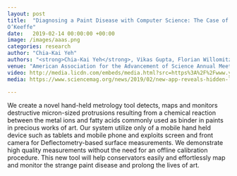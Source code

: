 ```yaml
---
layout: post
title:  "Diagnosing a Paint Disease with Computer Science: The Case of Georgia
O’Keeffe"
date:   2019-02-14 00:00:00 +00:00
image: /images/aaas.png
categories: research
author: "Chia-Kai Yeh"
authors: "<strong>Chia-Kai Yeh</strong>, Vikas Gupta, Florian Willomitzer, Dale Kronkright, Aggelos Katsaggelos, Marc Walton, Oliver Cossairt"
venue: "American Association for the Advancement of Science Annual Meeting"
video: http://media.licdn.com/embeds/media.html?src=https%3A%2F%2Fwww.youtube.com%2Fembed%2Fz7BLeWgk-a0%3Ffeature%3Doembed&amp;url=https%3A%2F%2Fwww.youtube.com%2Fwatch%3Fv%3Dz7BLeWgk-a0&amp;type=text%2Fhtml&amp;schema=youtube
media: https://www.sciencemag.org/news/2019/02/new-app-reveals-hidden-landscapes-within-georgia-o-keeffe-s-paintings?fbclid=IwAR26c6fct3DoT-ekHjJVwPIjvcth4cXzyoFKYTjfWwTZLbvRYYdeauCNBQ4

---
```

We create a novel hand-held metrology tool detects, maps and monitors destructive micron-sized protrusions resulting from a chemical reaction between the metal ions and fatty acids commonly used as binder in paints in precious works of art. Our system utilize only of a mobile hand held device such as tablets and mobile phone and exploits screen and front camera for Deflectometry-based surface measurements. We demonstrate high quality measurements without the need for an offline calibration procedure. This new tool will help conservators easily and effortlessly map and monitor the strange paint disease and prolong the lives of art.
